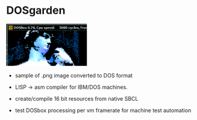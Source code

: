 # DOSgarden

![sample](https://github.com/olewhalehunter/dosgarden/blob/master/example.png?raw=true)
* sample of .png image converted to DOS format

* LISP -> asm compiler for IBM/DOS machines.
* create/compile 16 bit resources from native SBCL
* test DOSbox processing per vm framerate for machine test automation